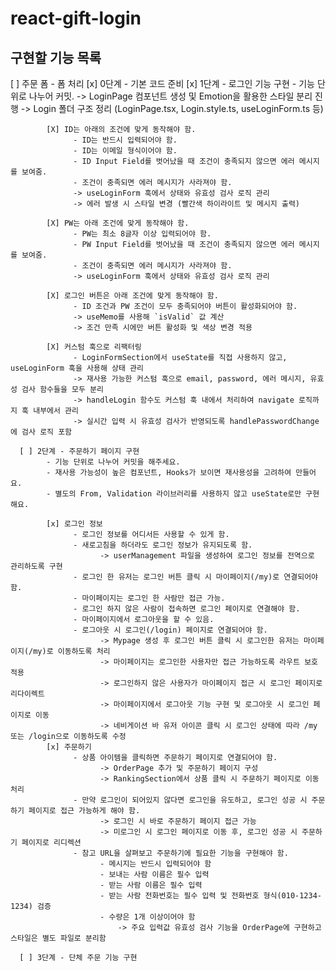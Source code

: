 # react-gift-login

## 구현할 기능 목록
[ ] 주문 폼 - 폼 처리
      [x] 0단계 - 기본 코드 준비
      [x] 1단계 - 로그인 기능 구현
            - 기능 단위로 나누어 커밋.
            -> LoginPage 컴포넌트 생성 및 Emotion을 활용한 스타일 분리 진행
            -> Login 폴더 구조 정리 (LoginPage.tsx, Login.style.ts, useLoginForm.ts 등)

            [X] ID는 아래의 조건에 맞게 동작해야 함.  
                  - ID는 반드시 입력되어야 함.  
                  - ID는 이메일 형식이어야 함.  
                  - ID Input Field를 벗어났을 때 조건이 충족되지 않으면 에러 메시지를 보여줌.  
                  - 조건이 충족되면 에러 메시지가 사라져야 함.  
                  -> useLoginForm 훅에서 상태와 유효성 검사 로직 관리  
                  -> 에러 발생 시 스타일 변경 (빨간색 하이라이트 및 메시지 출력)  

            [X] PW는 아래 조건에 맞게 동작해야 함.  
                  - PW는 최소 8글자 이상 입력되어야 함.  
                  - PW Input Field를 벗어났을 때 조건이 충족되지 않으면 에러 메시지를 보여줌.  
                  - 조건이 충족되면 에러 메시지가 사라져야 함.  
                  -> useLoginForm 훅에서 상태와 유효성 검사 로직 관리  

            [X] 로그인 버튼은 아래 조건에 맞게 동작해야 함.  
                  - ID 조건과 PW 조건이 모두 충족되어야 버튼이 활성화되어야 함.  
                  -> useMemo를 사용해 `isValid` 값 계산  
                  -> 조건 만족 시에만 버튼 활성화 및 색상 변경 적용

            [X] 커스텀 훅으로 리팩터링  
                  - LoginFormSection에서 useState를 직접 사용하지 않고, useLoginForm 훅을 사용해 상태 관리  
                  -> 재사용 가능한 커스텀 훅으로 email, password, 에러 메시지, 유효성 검사 함수들을 모두 분리  
                  -> handleLogin 함수도 커스텀 훅 내에서 처리하여 navigate 로직까지 훅 내부에서 관리  
                  -> 실시간 입력 시 유효성 검사가 반영되도록 handlePasswordChange에 검사 로직 포함

      [ ] 2단계 - 주문하기 페이지 구현
            - 기능 단위로 나누어 커밋을 해주세요.
            - 재사용 가능성이 높은 컴포넌트, Hooks가 보이면 재사용성을 고려하여 만들어요.
            - 별도의 From, Validation 라이브러리를 사용하지 않고 useState로만 구현해요.
            
            [x] 로그인 정보
                  - 로그인 정보를 어디서든 사용할 수 있게 함.
                  - 새로고침을 하더라도 로그인 정보가 유지되도록 함.
                        -> userManagement 파일을 생성하여 로그인 정보를 전역으로 관리하도록 구현
                  - 로그인 한 유저는 로그인 버튼 클릭 시 마이페이지(/my)로 연결되어야 함.
                  - 마이페이지는 로그인 한 사람만 접근 가능. 
                  - 로그인 하지 않은 사람이 접속하면 로그인 페이지로 연결해야 함.
                  - 마이페이지에서 로그아웃을 할 수 있음. 
                  - 로그아웃 시 로그인(/login) 페이지로 연결되어야 함.
                        -> Mypage 생성 후 로그인 버튼 클릭 시 로그인한 유저는 마이페이지(/my)로 이동하도록 처리
                        -> 마이페이지는 로그인한 사용자만 접근 가능하도록 라우트 보호 적용
                        -> 로그인하지 않은 사용자가 마이페이지 접근 시 로그인 페이지로 리다이렉트
                        -> 마이페이지에서 로그아웃 기능 구현 및 로그아웃 시 로그인 페이지로 이동
                        -> 네비게이션 바 유저 아이콘 클릭 시 로그인 상태에 따라 /my 또는 /login으로 이동하도록 수정
            [x] 주문하기
                  - 상품 아이템을 클릭하면 주문하기 페이지로 연결되어야 함.
                        -> OrderPage 추가 및 주문하기 페이지 구성
                        -> RankingSection에서 상품 클릭 시 주문하기 페이지로 이동 처리
                  - 만약 로그인이 되어있지 않다면 로그인을 유도하고, 로그인 성공 시 주문하기 페이지로 접근 가능하게 해야 함.
                        -> 로그인 시 바로 주문하기 페이지 접근 가능
                        -> 미로그인 시 로그인 페이지로 이동 후, 로그인 성공 시 주문하기 페이지로 리디렉션
                  - 참고 URL을 살펴보고 주문하기에 필요한 기능을 구현해야 함.
                        - 메시지는 반드시 입력되어야 함
                        - 보내는 사람 이름은 필수 입력
                        - 받는 사람 이름은 필수 입력
                        - 받는 사람 전화번호는 필수 입력 및 전화번호 형식(010-1234-1234) 검증
                        - 수량은 1개 이상이어야 함
                            -> 주요 입력값 유효성 검사 기능을 OrderPage에 구현하고 스타일은 별도 파일로 분리함
            
      [ ] 3단계 - 단체 주문 기능 구현